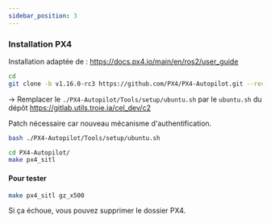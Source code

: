 ```yaml
---
sidebar_position: 3
---
```

### Installation PX4

Installation adaptée de : https://docs.px4.io/main/en/ros2/user_guide

```bash
cd
git clone -b v1.16.0-rc3 https://github.com/PX4/PX4-Autopilot.git --recursive
```

→ Remplacer le `./PX4-Autopilot/Tools/setup/ubuntu.sh` par le `ubuntu.sh` du dépôt https://gitlab.utils.troie.ia/cel_dev/c2

Patch nécessaire car nouveau mécanisme d'authentification.

```bash
bash ./PX4-Autopilot/Tools/setup/ubuntu.sh

cd PX4-Autopilot/
make px4_sitl
```

#### Pour tester

```bash
make px4_sitl gz_x500
```

Si ça échoue, vous pouvez supprimer le dossier PX4.